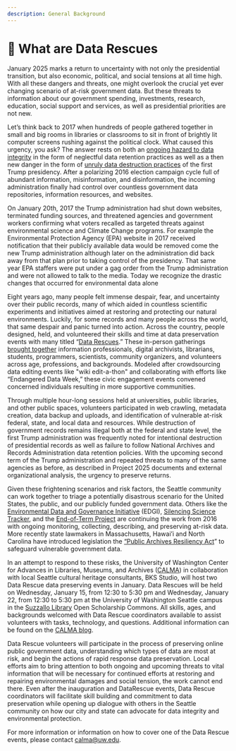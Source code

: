 ```yaml
---
description: General Background
---
```


# 🧐 What are Data Rescues

January 2025 marks a return to uncertainty with not only the presidential transition, but also economic, political, and social tensions at all time high. With all these dangers and threats, one might overlook the crucial yet ever changing scenario of at-risk government data. But these threats to information about our government spending, investments, research, education, social support and services, as well as presidential priorities are not new. &#x20;

Let’s think back to 2017 when hundreds of people gathered together in small and big rooms in libraries or classrooms to sit in front of brightly lit computer screens rushing against the political clock. What caused this urgency, you ask? The answer rests on both an [ongoing hazard to data integrity](https://www.politico.com/agenda/story/2017/07/25/what-happened-trump-war-data-000481/) in the form of neglectful data retention practices as well as a then new danger in the form of [unruly data destruction practices](https://www.nytimes.com/2017/03/06/science/donald-trump-data-rescue-science.html?smprod=nytcore-iphone\&smid=nytcore-iphone-share) of the first Trump presidency. After a polarizing 2016 election campaign cycle full of abundant information, misinformation, and disinformation, the incoming administration finally had control over countless government data repositories, information resources, and websites.&#x20;

On January 20th, 2017 the Trump administration had shut down websites, terminated funding sources, and threatened agencies and government workers confirming what voters recalled as targeted threats against environmental science and Climate Change programs. For example the Environmental Protection Agency (EPA) website in 2017 received notification that their publicly available data would be removed come the new Trump administration although later on the administration did back away from that plan prior to taking control of the presidency. That same year EPA staffers were put under a gag order from the Trump administration and were not allowed to talk to the media. Today we recognize the drastic changes that occurred for environmental data alone

Eight years ago, many people felt immense despair, fear, and uncertainty over their public records, many of which aided in countless scientific experiments and initiatives aimed at restoring and protecting our natural environments. Luckily, for some records and many people across the world, that same despair and panic turned into action. Across the country, people designed, held, and volunteered their skills and time at data preservation events with many titled “[Data Rescues](https://sunlightfoundation.com/2017/02/06/how-data-refuge-works-and-how-you-can-help-save-federal-open-data/).” These in-person gatherings [brought together](https://www.inthelibrarywiththeleadpipe.org/2018/information-preservation/) information professionals, digital archivists, librarians, students, programmers, scientists, community organizers, and volunteers across age, professions, and backgrounds. Modeled after crowdsourcing data editing events like "wiki edit-a-thon" and collaborating with efforts like “Endangered Data Week,” these civic engagement events convened concerned individuals resulting in more supportive communities.&#x20;

Through multiple hour-long sessions held at universities, public libraries, and other public spaces, volunteers participated in web crawling, metadata creation, data backup and uploads, and identification of vulnerable at-risk federal, state, and local data and resources. While destruction of government records remains illegal both at the federal and state level, the first Trump administration was frequently noted for intentional destruction of presidential records as well as failure to follow National Archives and Records Administration data retention policies. With the upcoming second term of the Trump administration and repeated threats to many of the same agencies as before, as described in Project 2025 documents and external organizational analysis, the urgency to preserve returns.

Given these frightening scenarios and risk factors, the Seattle community can work together to triage a potentially disastrous scenario for the United States, the public, and our publicly funded government data. Others like the [Environmental Data and Governance Initiative](https://envirodatagov.org/) (EDGI), [Silencing Science Tracker](https://climate.law.columbia.edu/Silencing-Science-Tracker), and the [End-of-Term Project](https://eotarchive.org/) are continuing the work from 2016 with ongoing monitoring, collecting, describing, and preserving at-risk data. More recently state lawmakers in Massachusetts, Hawai’i and North Carolina have introduced legislation the [“Public Archives Resiliency Act](https://www.markey.senate.gov/news/press-releases/sens-markey-hirono-and-rep-adams-introduce-legislation-to-promote-conservation-and-preservation-of-government-and-historic-records)” to safeguard vulnerable government data.&#x20;

In an attempt to respond to these risks, the University of Washington Center for Advances in Libraries, Museums, and Archives ([CALMA](https://calma.ischool.uw.edu/)) in collaboration with local Seattle cultural heritage consultants, BKS Studio, will host two Data Rescue data preserving events in January. Data Rescues will be held on Wednesday, January 15, from 12:30 to 5:30 pm and Wednesday, January 22, from 12:30 to 5:30 pm at the University of Washington Seattle campus in the [Suzzallo Library](https://lib.uw.edu/suzzallo/) Open Scholarship Commons. All skills, ages, and backgrounds welcomed with Data Rescue coordinators available to assist volunteers with tasks, technology, and questions. Additional information can be found on the [CALMA blog](https://calma.ischool.uw.edu/data-rescue-events-to-preserve-at-risk-government-data/).&#x20;

Data Rescue volunteers will participate in the process of preserving online public government data, understanding which types of data are most at risk, and begin the actions of rapid response data preservation. Local efforts aim to bring attention to both ongoing and upcoming threats to vital information that will be necessary for continued efforts at restoring and repairing environmental damages and social tension, the work cannot end there. Even after the inauguration and DataRescue events, Data Rescue coordinators will facilitate skill building and commitment to data preservation while opening up dialogue with others in the Seattle community on how our city and state can advocate for data integrity and environmental protection.

For more information or information on how to cover one of the Data Rescue events, please contact  [calma@uw.edu](mailto:calma@uw.edu).
